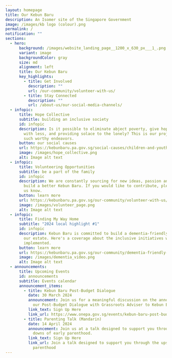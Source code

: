 ```yaml
---
layout: homepage
title: Our Kebun Baru
description: An Isomer site of the Singapore Government
image: /images/kb logo (colour).png
permalink: /
notification: ""
sections:
  - hero:
      background: /images/website_landing_page__1200_x_630_px___1_.png
      variant: image
      backgroundColor: gray
      size: md
      alignment: left
      title: Our Kebun Baru
      key_highlights:
        - title: Get Involved
          description: ""
          url: /our-community/volunteer-with-us/
        - title: Stay Connected
          description: ""
          url: /about-us/our-social-media-channels/
  - infopic:
      title: Hope Collective
      subtitle: building an inclusive society
      id: infopic
      description: Is it possible to eliminate abject poverty, give hope to those born
        with less, and providing solace to the lonely? This is our project on
        such worthy endeavors.
      button: our social causes
      url: https://kebunbaru.pa.gov.sg/social-causes/children-and-youths/children-football/
      image: /images/hope_collective.png
      alt: Image alt text
  - infopic:
      title: Volunteering Opportunities
      subtitle: be a part of the family
      id: infopic
      description: We are constantly sourcing for new ideas, passion and energy to
        build a better Kebun Baru. If you would like to contribute, please let
        us know.
      button: learn more
      url: https://kebunbaru.pa.gov.sg/our-community/volunteer-with-us/
      image: /images/volunteer_page.png
      alt: Image alt text
  - infopic:
      title: Finding My Way Home
      subtitle: "2024 local highlight #1"
      id: infopic
      description: Kebun Baru is committed to build a dementia-friendly community in
        our estate. Here's a coverage about the inclusive initiatives we have
        implemented.
      button: learn more
      url: https://kebunbaru.pa.gov.sg/our-community/dementia-friendly-town/
      image: /images/dementia_video.png
      alt: Image alt text
  - announcements:
      title: Upcoming Events
      id: announcements
      subtitle: Events calendar
      announcement_items:
        - title: Kebun Baru Post-Budget Dialogue
          date: 30 March 2024
          announcement: Join us for a meaningful discussion on the announcements made at
            our Post-Budget Dialogue with Grassroots Adviser to Kebun Baru.
          link_text: Sign Up Here
          link_url: https://www.onepa.gov.sg/events/kebun-baru-post-budget-dialogue-2024-73382672
        - title: Parenting Talk (Mandarin)
          date: 14 April 2024
          announcement: Join us at a talk designed to support you through the ups and
            downs of early parenthood.
          link_text: Sign Up Here
          link_url: Join a talk designed to support you through the ups and downs of early
            parenthood
---
```

